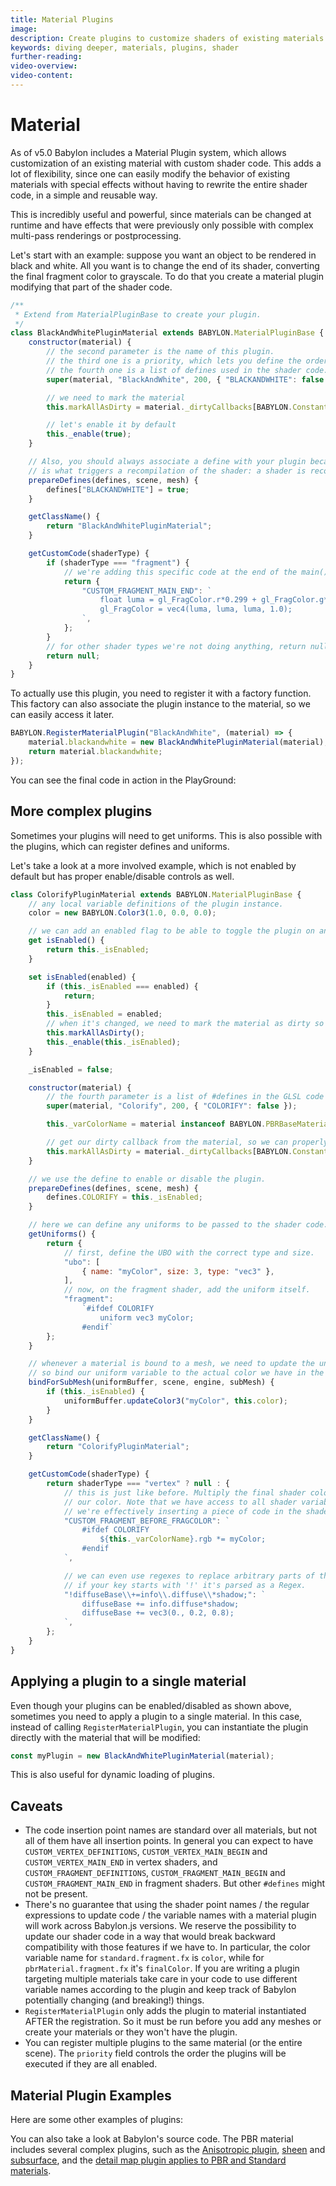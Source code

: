 ```yaml
---
title: Material Plugins
image:
description: Create plugins to customize shaders of existing materials
keywords: diving deeper, materials, plugins, shader
further-reading:
video-overview:
video-content:
---
```


# Material

As of v5.0 Babylon includes a Material Plugin system, which allows customization of an existing material with custom shader code. This adds a lot of flexibility, since one can easily modify the behavior of existing materials with special effects without having to rewrite the entire shader code, in a simple and reusable way.

This is incredibly useful and powerful, since materials can be changed at runtime and have effects that were previously only possible with complex multi-pass renderings or postprocessing. 

Let's start with an example: suppose you want an object to be rendered in black and white. All you want is to change the end of its shader, converting the final fragment color to grayscale. To do that you create a material plugin modifying that part of the shader code.

```js
/**
 * Extend from MaterialPluginBase to create your plugin.
 */
class BlackAndWhitePluginMaterial extends BABYLON.MaterialPluginBase {
    constructor(material) {
        // the second parameter is the name of this plugin.
        // the third one is a priority, which lets you define the order multiple plugins are run. Lower numbers run first.
        // the fourth one is a list of defines used in the shader code.
        super(material, "BlackAndWhite", 200, { "BLACKANDWHITE": false });

        // we need to mark the material 
        this.markAllAsDirty = material._dirtyCallbacks[BABYLON.Constants.MATERIAL_AllDirtyFlag];

        // let's enable it by default
        this._enable(true);
    }

    // Also, you should always associate a define with your plugin because the list of defines (and their values) 
    // is what triggers a recompilation of the shader: a shader is recompiled only if a value of a define changes.
    prepareDefines(defines, scene, mesh) {
        defines["BLACKANDWHITE"] = true;
    }

    getClassName() {
        return "BlackAndWhitePluginMaterial";
    }

    getCustomCode(shaderType) {
        if (shaderType === "fragment") {
            // we're adding this specific code at the end of the main() function
            return {
                "CUSTOM_FRAGMENT_MAIN_END": `
                    float luma = gl_FragColor.r*0.299 + gl_FragColor.g*0.587 + gl_FragColor.b*0.114;
                    gl_FragColor = vec4(luma, luma, luma, 1.0);
                `,
            };
        }
        // for other shader types we're not doing anything, return null
        return null;
    }
}
```

To actually use this plugin, you need to register it with a factory function. This factory can also associate the plugin instance to the material, so we can easily access it later.

```js
BABYLON.RegisterMaterialPlugin("BlackAndWhite", (material) => {
    material.blackandwhite = new BlackAndWhitePluginMaterial(material);
    return material.blackandwhite;
});
```

You can see the final code in action in the PlayGround: <Playground id="#GC63G5#3" title="Basic material plugin example" />


## More complex plugins

Sometimes your plugins will need to get uniforms. This is also possible with the plugins, which can register defines and uniforms. 

Let's take a look at a more involved example, which is not enabled by default but has proper enable/disable controls as well.

```js
class ColorifyPluginMaterial extends BABYLON.MaterialPluginBase {
    // any local variable definitions of the plugin instance.
    color = new BABYLON.Color3(1.0, 0.0, 0.0);

    // we can add an enabled flag to be able to toggle the plugin on and off.
    get isEnabled() {
        return this._isEnabled;
    }

    set isEnabled(enabled) {
        if (this._isEnabled === enabled) {
            return;
        }
        this._isEnabled = enabled;
        // when it's changed, we need to mark the material as dirty so the shader is rebuilt.
        this.markAllAsDirty();
        this._enable(this._isEnabled);
    }

    _isEnabled = false;

    constructor(material) {
        // the fourth parameter is a list of #defines in the GLSL code
        super(material, "Colorify", 200, { "COLORIFY": false });

        this._varColorName = material instanceof BABYLON.PBRBaseMaterial ? "finalColor" : "color";

        // get our dirty callback from the material, so we can properly invalidate it for rebuilding.
        this.markAllAsDirty = material._dirtyCallbacks[BABYLON.Constants.MATERIAL_AllDirtyFlag];
    }

    // we use the define to enable or disable the plugin.
    prepareDefines(defines, scene, mesh) {
        defines.COLORIFY = this._isEnabled;
    }

    // here we can define any uniforms to be passed to the shader code.
    getUniforms() {
        return {
            // first, define the UBO with the correct type and size.
            "ubo": [
                { name: "myColor", size: 3, type: "vec3" },
            ],
            // now, on the fragment shader, add the uniform itself.
            "fragment":
                `#ifdef COLORIFY
                    uniform vec3 myColor;
                #endif`
        };
    }

    // whenever a material is bound to a mesh, we need to update the uniforms. 
    // so bind our uniform variable to the actual color we have in the instance.
    bindForSubMesh(uniformBuffer, scene, engine, subMesh) {
        if (this._isEnabled) {
            uniformBuffer.updateColor3("myColor", this.color);
        }
    }

    getClassName() {
        return "ColorifyPluginMaterial";
    }

    getCustomCode(shaderType) {
        return shaderType === "vertex" ? null : {
            // this is just like before. Multiply the final shader color by
            // our color. Note that we have access to all shader variables:
            // we're effectively inserting a piece of code in the shader code.
            "CUSTOM_FRAGMENT_BEFORE_FRAGCOLOR": `
                #ifdef COLORIFY
                    ${this._varColorName}.rgb *= myColor;
                #endif
            `,

            // we can even use regexes to replace arbitrary parts of the code.
            // if your key starts with '!' it's parsed as a Regex.
            "!diffuseBase\\+=info\\.diffuse\\*shadow;": `
                diffuseBase += info.diffuse*shadow;
                diffuseBase += vec3(0., 0.2, 0.8);
            `,
        };
    }
}
```

<Playground id="#P8B91Z#32" title="Material plugin example with uniforms"/>

## Applying a plugin to a single material

Even though your plugins can be enabled/disabled as shown above, sometimes you need to apply a plugin to a single material. In this case, instead of calling `RegisterMaterialPlugin`, you can instantiate the plugin directly with the material that will be modified:

```js
const myPlugin = new BlackAndWhitePluginMaterial(material);
```

This is also useful for dynamic loading of plugins.

<Playground id="#22HT5Z#4" title="Material plugin applied to a single material"/>

## Caveats

- The code insertion point names are standard over all materials, but not all of them have all insertion points. In general you can expect to have 
`CUSTOM_VERTEX_DEFINITIONS`, `CUSTOM_VERTEX_MAIN_BEGIN` and `CUSTOM_VERTEX_MAIN_END` in vertex shaders, and `CUSTOM_FRAGMENT_DEFINITIONS`, `CUSTOM_FRAGMENT_MAIN_BEGIN` and `CUSTOM_FRAGMENT_MAIN_END` in fragment shaders. But other `#defines` might not be present.
- There's no guarantee that using the shader point names / the regular expressions to update code / the variable names with a material plugin will work across Babylon.js versions. We reserve the possibility to update our shader code in a way that would break backward compatibility with those features if we have to. In particular, the color variable name for `standard.fragment.fx` is `color`, while for `pbrMaterial.fragment.fx` it's `finalColor`. If you are writing a plugin targeting multiple materials take care in your code to use different variable names according to the plugin and keep track of Babylon potentially changing (and breaking!) things.
- `RegisterMaterialPlugin` only adds the plugin to material instantiated AFTER the registration. So it must be run before you add any meshes or create your materials or they won't have the plugin.
- You can register multiple plugins to the same material (or the entire scene). The `priority` field controls the order the plugins will be executed if they are all enabled.

## Material Plugin Examples

Here are some other examples of plugins:

<Playground id="#HCLC5W#1" title="Using a class variable to animate a parameter for all instances"/>
<Playground id="#SYQW69#947" title="Power plant with volumetric fog"/>
<Playground id="#IQPBS4#46" title="Grain (solves banding issues)"/>

You can also take a look at Babylon's source code. The PBR material includes several complex plugins, such as the [Anisotropic plugin](https://github.com/BabylonJS/Babylon.js/blob/master/src/Materials/PBR/pbrAnisotropicConfiguration.ts), [sheen](https://github.com/BabylonJS/Babylon.js/blob/master/src/Materials/PBR/pbrSheenConfiguration.ts) and [subsurface](https://github.com/BabylonJS/Babylon.js/blob/master/src/Materials/PBR/pbrSubSurfaceConfiguration.ts), and the [detail map plugin applies to PBR and Standard materials](https://github.com/BabylonJS/Babylon.js/blob/master/src/Materials/material.detailMapConfiguration.ts).
